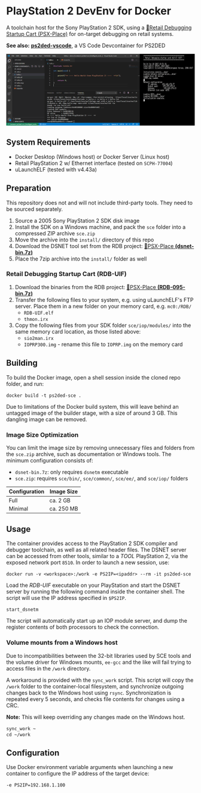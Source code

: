 # PlayStation 2 DevEnv for Docker

A toolchain host for the Sony PlayStation 2 SDK, using a [&#128279;Retail Debugging Startup Cart (PSX-Place)](https://www.psx-place.com/threads/retail-debugging-startup-card.14027/) for on-target debugging on retail systems.

**See also:** [**ps2ded-vscode**](https://github.com/inselc/ps2ded-vscode), a VS Code Devcontainer for PS2DED

<img src="scr.png"/>

## System Requirements

- Docker Desktop (Windows host) or Docker Server (Linux host)
- Retail PlayStation 2 w/ Ethernet interface (tested on `SCPH-77004`)
- uLaunchELF (tested with v4.43a)

## Preparation

This repository does not and will not include third-party tools. They need to be sourced separately.

1. Source a 2005 Sony PlayStation 2 SDK disk image
2. Install the SDK on a Windows machine, and pack the `sce` folder into a compressed ZIP archive `sce.zip`
3. Move the archive into the `install/` directory of this repo
4. Download the DSNET tool set from the RDB project: [&#128279;PSX-Place **(dsnet-bin.7z)**](https://www.psx-place.com/threads/retail-debugging-startup-card.14027/)
5. Place the 7zip archive into the `install/` folder as well

### Retail Debugging Startup Cart (RDB-UIF)

1. Download the binaries from the RDB project: [&#128279;PSX-Place **(RDB-095-bin.7z)**](https://www.psx-place.com/threads/retail-debugging-startup-card.14027/)
2. Transfer the following files to your system, e.g. using uLaunchELF's FTP server. Place them in a new folder on your memory card, e.g. `mc0:/RDB/`
    - `RDB-UIF.elf`
    - `thmon.irx`
3. Copy the following files from your SDK folder `sce/iop/modules/` into the same memory card location, as those listed above:
    - `sio2man.irx`
    - `IOPRP300.img` - rename this file to `IOPRP.img` on the memory card

## Building

To build the Docker image, open a shell session inside the cloned repo folder, and run:

    docker build -t ps2ded-sce .

Due to limitations of the Docker build system, this will leave behind an untagged image of the builder stage, with a size of around 3 GB. This dangling image can be removed.

### Image Size Optimization

You can limit the image size by removing unnecessary files and folders from the `sce.zip` archive, such as documentation or Windows tools. The minimum configuration consists of:

* `dsnet-bin.7z`: only requires `dsnetm` executable
* `sce.zip`: requires `sce/bin/`, `sce/common/`, `sce/ee/`, and `sce/iop/` folders

| Configuration | Image Size |
|---------------|------------|
| Full          | ca. 2 GB   |
| Minimal       | ca. 250 MB |

## Usage

The container provides access to the PlayStation 2 SDK compiler and debugger toolchain, as well as all related header files. The DSNET server can be accessed from other tools, similar to a *TOOL* PlayStation 2, via the exposed network port `8510`. In order to launch a new session, use:

    docker run -v <workspace>:/work -e PS2IP=<ipaddr> --rm -it ps2ded-sce

Load the *RDB-UIF* executable on your PlayStation and start the DSNET server by running the following command inside the container shell. The script will use the IP address specified in `$PS2IP`.

    start_dsnetm

The script will automatically start up an IOP module server, and dump the register contents of both processors to check the connection.

### Volume mounts from a Windows host

Due to incompatibilities between the 32-bit libraries used by SCE tools and the volume driver for Windows mounts, `ee-gcc` and the like will fail trying to access files in the `/work` directory.

A workaround is provided with the `sync_work` script. This script will copy the `/work` folder to the container-local filesystem, and synchronize outgoing changes back to the Windows host using `rsync`. Synchronization is repeated every 5 seconds, and checks file contents for changes using a CRC.

**Note:** This will keep overriding any changes made on the Windows host.

    sync_work ~
    cd ~/work

## Configuration

Use Docker environment variable arguments when launching a new container to configure the IP address of the target device:

    -e PS2IP=192.168.1.100